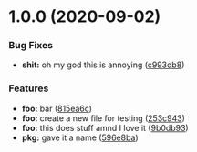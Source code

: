 # 1.0.0 (2020-09-02)


### Bug Fixes

* **shit:** oh my god this is annoying ([c993db8](https://github.com/beardedtim/testing-semantic-release/commit/c993db8c06286a0108aff5c824a9b6dc9d2978f0))


### Features

* **foo:** bar ([815ea6c](https://github.com/beardedtim/testing-semantic-release/commit/815ea6c66abd48ad75598edfcc83a77e78f6db5d))
* **foo:** create a new file for testing ([253c943](https://github.com/beardedtim/testing-semantic-release/commit/253c943a2f866bba69f03d4765cb895c14b83d91))
* **foo:** this does stuff amnd I love it ([9b0db93](https://github.com/beardedtim/testing-semantic-release/commit/9b0db939df39780658117666c276391f965490bd))
* **pkg:** gave it a name ([596e8ba](https://github.com/beardedtim/testing-semantic-release/commit/596e8ba0119e17b25b0b87e692485030c67b4396))
